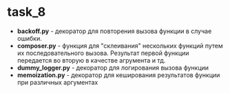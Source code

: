 # task_8

* **backoff.py** - декоратор для повторения вызова функции в случае ошибки.
* **composer.py** - функция для "склеивания" нескольких функций путем их 
    последовательного вызова. Результат первой функции передается во вторую 
    в качестве агрумента и тд.
* **dummy_logger.py** - декоратор для логирования вызова функции
* **memoization.py** - декоратор для кеширования результатов функции при 
    различных аргументах